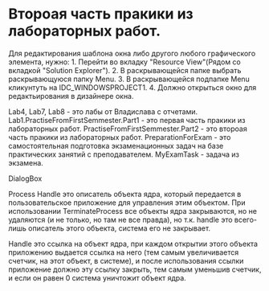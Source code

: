 # Второая часть пракики из лабораторных работ.

Для редактирования шаблона окна либо другого любого графического элемента, нужно:
	1. Перейти во вкладку "Resource View"(Рядом со вкладкой "Solution Explorer").
	2. В раскрывающейся папке выбрать раскрывающуюся папку Menu.
	3. В раскрывающейся подпапке Menu кликунтуть на IDC_WINDOWSPROJECT1.
	4. Должно открыться окно для редактьирования в дизайнере окна.

Lab4, Lab7, Lab8 - это лабы от Владислава с отчетами.
Lab1.PractiseFromFirstSemmester.Part1 - это первая часть пракики из лабораторных работ.
PractiseFromFirstSemmester.Part2 - это второая часть пракики из лабораторных работ.
PreparationForExam - это самостоятельная подготовка экзаменационных задач на базе практических занятий с преподавателем.
MyExamTask - задача из экзамена.
	
DialogBox

Process Handle это описатель объекта ядра, который передается в пользовательское приложение для управления этим объектом.
При использовании TerminateProcess все объекты ядра закрываются, но не удаляются (и не только, но там не все правда), но т.к. handle это всего-лишь описатель этого объекта, система его не закрывает.

Handle это ссылка на объект ядра, при каждом открытии этого объекта приложению выдается ссылка на него (тем самым увеличивается счетчик, на этот объект, в системе),
 и после использования ссылки приложение должно эту ссылку закрыть, тем самым уменьшив счетчик, и если он равен 0 система уничтожит объект ядра.
